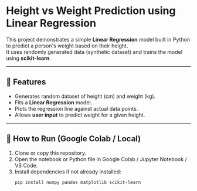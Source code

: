# Height vs Weight Prediction using Linear Regression

This project demonstrates a simple **Linear Regression** model built in Python to predict a person's weight based on their height.  
It uses randomly generated data (synthetic dataset) and trains the model using **scikit-learn**.

---

## 📌 Features
- Generates random dataset of height (cm) and weight (kg).
- Fits a **Linear Regression** model.
- Plots the regression line against actual data points.
- Allows **user input** to predict weight for a given height.

---

## 🚀 How to Run (Google Colab / Local)
1. Clone or copy this repository.
2. Open the notebook or Python file in Google Colab / Jupyter Notebook / VS Code.
3. Install dependencies if not already installed:
   ```bash
   pip install numpy pandas matplotlib scikit-learn
